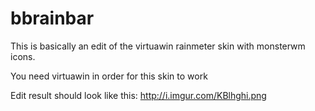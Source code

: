 bbrainbar
=========

This is basically an edit of the virtuawin rainmeter skin with monsterwm icons.

You need virtuawin in order for this skin to work

Edit result should look like this:
http://i.imgur.com/KBlhghi.png
